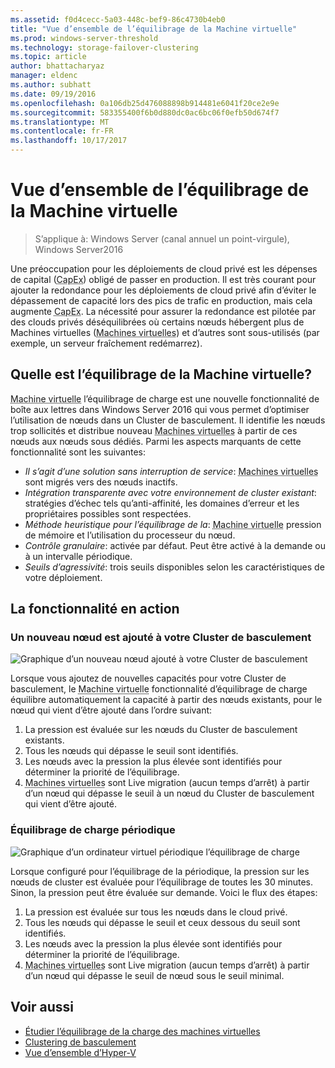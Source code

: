 ```yaml
---
ms.assetid: f0d4cecc-5a03-448c-bef9-86c4730b4eb0
title: "Vue d’ensemble de l’équilibrage de la Machine virtuelle"
ms.prod: windows-server-threshold
ms.technology: storage-failover-clustering
ms.topic: article
author: bhattacharyaz
manager: eldenc
ms.author: subhatt
ms.date: 09/19/2016
ms.openlocfilehash: 0a106db25d476088898b914481e6041f20ce2e9e
ms.sourcegitcommit: 583355400f6b0d880dc0ac6bc06f0efb50d674f7
ms.translationtype: MT
ms.contentlocale: fr-FR
ms.lasthandoff: 10/17/2017
---
```

# <a name="virtual-machine-load-balancing-overview"></a>Vue d’ensemble de l’équilibrage de la Machine virtuelle

> S’applique à: Windows Server (canal annuel un point-virgule), Windows Server2016

Une préoccupation pour les déploiements de cloud privé est les dépenses de capital (<abbr title="de dépenses">CapEx</abbr>) obligé de passer en production. Il est très courant pour ajouter la redondance pour les déploiements de cloud privé afin d’éviter le dépassement de capacité lors des pics de trafic en production, mais cela augmente <abbr title="de dépenses">CapEx</abbr>. La nécessité pour assurer la redondance est pilotée par des clouds privés déséquilibrées où certains nœuds hébergent plus de Machines virtuelles (<abbr title="virtuels">Machines virtuelles</abbr>) et d’autres sont sous-utilisés (par exemple, un serveur fraîchement redémarrez).

## <a id="what-is-vm-load-balancing"></a>Quelle est l’équilibrage de la Machine virtuelle?
<abbr title="Ordinateur virtuel">Machine virtuelle</abbr> l’équilibrage de charge est une nouvelle fonctionnalité de boîte aux lettres dans Windows Server 2016 qui vous permet d’optimiser l’utilisation de nœuds dans un Cluster de basculement. Il identifie les nœuds trop sollicités et distribue nouveau <abbr title="virtuels">Machines virtuelles</abbr> à partir de ces nœuds aux nœuds sous dédiés. Parmi les aspects marquants de cette fonctionnalité sont les suivantes:

* *Il s’agit d’une solution sans interruption de service*: <abbr title="virtuels">Machines virtuelles</abbr> sont migrés vers des nœuds inactifs.
* *Intégration transparente avec votre environnement de cluster existant*: stratégies d’échec tels qu’anti-affinité, les domaines d’erreur et les propriétaires possibles sont respectées.
* *Méthode heuristique pour l’équilibrage de la*: <abbr title="machine virtuelle">Machine virtuelle</abbr> pression de mémoire et l’utilisation du processeur du nœud.
* *Contrôle granulaire*: activée par défaut. Peut être activé à la demande ou à un intervalle périodique.
* *Seuils d’agressivité*: trois seuils disponibles selon les caractéristiques de votre déploiement.

## <a id="feature-in-action"></a>La fonctionnalité en action
### <a id="new-node-added"></a>Un nouveau nœud est ajouté à votre Cluster de basculement
![Graphique d’un nouveau nœud ajouté à votre Cluster de basculement](media/vm-load-balancing/overview-VM-load-balancing-1.png)

Lorsque vous ajoutez de nouvelles capacités pour votre Cluster de basculement, le <abbr title="machine virtuelle">Machine virtuelle</abbr> fonctionnalité d’équilibrage de charge équilibre automatiquement la capacité à partir des nœuds existants, pour le nœud qui vient d’être ajouté dans l’ordre suivant:

1. La pression est évaluée sur les nœuds du Cluster de basculement existants.
2. Tous les nœuds qui dépasse le seuil sont identifiés.
3. Les nœuds avec la pression la plus élevée sont identifiés pour déterminer la priorité de l’équilibrage.
4. <abbr title="Les ordinateurs virtuels">Machines virtuelles</abbr> sont Live migration (aucun temps d’arrêt) à partir d’un nœud qui dépasse le seuil à un nœud du Cluster de basculement qui vient d’être ajouté.

### <a id="recurring-load-balancing"></a>Équilibrage de charge périodique
![Graphique d’un ordinateur virtuel périodique l’équilibrage de charge](media/vm-load-balancing/overview-VM-load-balancing-2.png)

Lorsque configuré pour l’équilibrage de la périodique, la pression sur les nœuds de cluster est évaluée pour l’équilibrage de toutes les 30 minutes. Sinon, la pression peut être évaluée sur demande. Voici le flux des étapes:

1. La pression est évaluée sur tous les nœuds dans le cloud privé.
2. Tous les nœuds qui dépasse le seuil et ceux dessous du seuil sont identifiés.
3. Les nœuds avec la pression la plus élevée sont identifiés pour déterminer la priorité de l’équilibrage.
4. <abbr title="Les ordinateurs virtuels">Machines virtuelles</abbr> sont Live migration (aucun temps d’arrêt) à partir d’un nœud qui dépasse le seuil de nœud sous le seuil minimal.

## <a name="see-also"></a>Voir aussi
* [Étudier l’équilibrage de la charge des machines virtuelles](vm-load-balancing-deep-dive.md)
* [Clustering de basculement](failover-clustering-overview.md)
* [Vue d’ensemble d’Hyper-V](../virtualization/hyper-v/Hyper-V-on-Windows-Server.md)
